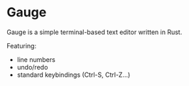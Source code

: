 # Gauge

Gauge is a simple terminal-based text editor written in Rust.

Featuring:
* line numbers
* undo/redo
* standard keybindings (Ctrl-S, Ctrl-Z...)
